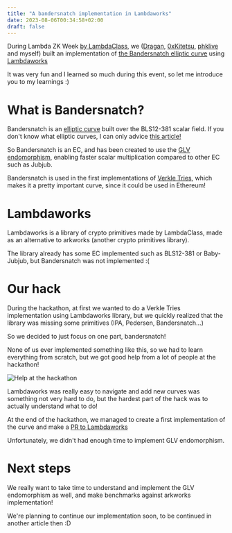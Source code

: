 ```yaml
---
title: "A bandersnatch implementation in Lambdaworks"
date: 2023-08-06T00:34:58+02:00
draft: false
---
```


During Lambda ZK Week [by LambdaClass](https://lambdaclass.com/), we ([Dragan](https://twitter.com/DraganP_test97), [0xKitetsu](https://twitter.com/0xKitetsu), [phklive](https://twitter.com/phklive) and myself) built an implementation of [the Bandersnatch elliptic curve](https://eprint.iacr.org/2021/1152.pdf) using [Lambdaworks](https://github.com/lambdaclass/lambdaworks/)

It was very fun and I learned so much during this event, so let me introduce you to my learnings :)

# What is Bandersnatch?

Bandersnatch is an [elliptic curve](https://en.wikipedia.org/wiki/Elliptic_curve) built over the BLS12-381 scalar field. If you don't know what elliptic curves, I can only advice [this article!](https://blog.cloudflare.com/a-relatively-easy-to-understand-primer-on-elliptic-curve-cryptography/)

So Bandersnatch is an EC, and has been created to use the [GLV endomorphism](https://www.iacr.org/archive/eurocrypt2009/54790519/54790519.pdf), enabling faster scalar multiplication compared to other EC such as Jubjub.

Bandersnatch is used in the first implementations of [Verkle Tries](https://github.com/gballet/go-verkle), which makes it a pretty important curve, since it could be used in Ethereum! 

# Lambdaworks 

Lambdaworks is a library of crypto primitives made by LambdaClass, made as an alternative to arkworks (another crypto primitives library).

The library already has some EC implemented such as BLS12-381 or Baby-Jubjub, but Bandersnatch was not implemented :(

# Our hack

During the hackathon, at first we wanted to do a Verkle Tries implementation using Lambdaworks library, but we quickly realized that the library was missing some primitives (IPA, Pedersen, Bandersnatch...)

So we decided to just focus on one part, bandersnatch!

None of us ever implemented something like this, so we had to learn everything from scratch, but we got good help from a lot of people at the hackathon!

![Help at the hackathon](/posts/bandersnatch-lambda-zk-week/zklambda-hackathon.jpeg)

Lambdaworks was really easy to navigate and add new curves was something not very hard to do, but the hardest part of the hack was to actually understand what to do!

At the end of the hackathon, we managed to create a first implementation of the curve and make a [PR to Lambdaworks](https://github.com/lambdaclass/lambdaworks/pull/513)

Unfortunately, we didn't had enough time to implement GLV endomorphism.

# Next steps

We really want to take time to understand and implement the GLV endomorphism as well, and make benchmarks against arkworks implementation! 

We're planning to continue our implementation soon, to be continued in another article then :D 
